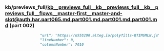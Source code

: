 ### kb/previews_full/kb__previews_full__kb__previews_full__kb__previews_full__flows__master-first__master-and-slot@auth.har.part065.md.part001.md.part001.md.part001.md (part 002)

```md
                "url": "https://n958200.alteg.io/polyfills-QTIMGMLN.js",
                "lineNumber": 0,
                "columnNumber": 7010
             
```

```
